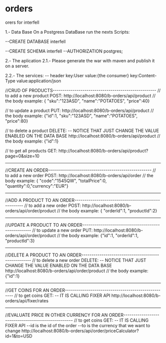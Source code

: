 # orders
orers for interfell

1.- Data Base
On a Postgress DataBase run the nexts Scripts:

--CREATE DATABASE interfell

--CREATE SCHEMA interfell
--AUTHORIZATION postgres;

2.- The aplication 
2.1.- Please generate the war with maven and publish it on a server.

2.2.- The services:
-- header   key:User            value:{the consumer}
            key:Content-Type    value:application/json
            
//CRUD OF PRODUCTS----------------------------------------------------
// to add a new product POST:
    http://localhost:8080/b-orders/api/product
// the body example:
    { "sku":"123ASD", "name":"POTATOES", "price":40}
    
// to update a product PUT:
    http://localhost:8080/b-orders/api/product
// the body example:
    {"id":1, "sku":"123ASD", "name":"POTATOES", "price":80}
    
// to delete a product DELETE: -- NOTICE THAT JUST CHANGE THE VALUE ENABLED ON THE DATA BASE
    http://localhost:8080/b-orders/api/product
// the body example:
    {"id":1}
    
// to get all products GET: 
    http://localhost:8080/b-orders/api/product?page=0&size=10

---------------------------------------------------------------------
//CREATE AN ORDER----------------------------------------------------
// to add a new order POST:
    http://localhost:8080/b-orders/api/order
// the body example:
    { "code":"1545QW", "totalPrice":0, "quantity":0,"currency":"EUR"}
    
---------------------------------------------------------------------
//ADD A PRODUCT TO AN ORDER----------------------------------------------------
// to add a new order POST:
    http://localhost:8080/b-orders/api/order/product
// the body example:
    { "orderId":1, "productId":2}

---------------------------------------------------------------------
//UPDATE A PRODUCT TO AN ORDER----------------------------------------------------
// to update a new order PUT:
    http://localhost:8080/b-orders/api/order/product
// the body example:
    {"id":1, "orderId":1, "productId":3}
    
---------------------------------------------------------------------
//DELETE A PRODUCT TO AN ORDER----------------------------------------------------
// to delete a new order DELETE: -- NOTICE THAT JUST CHANGE THE VALUE ENABLED ON THE DATA BASE
    http://localhost:8080/b-orders/api/order/product
// the body example:
    {"id":1}
    
---------------------------------------------------------------------
//GET COINS FOR AN ORDER----------------------------------------------------
// to get coins GET: -- IT IS CALLING FIXER API
    http://localhost:8080/b-orders/api/fixer/rates
    
---------------------------------------------------------------------
//EVALUATE PRICE IN OTHER CURRENCY FOR AN ORDER----------------------------------------------------
// to get coins GET: -- IT IS CALLING FIXER API
--id is the id of the order
--to is the currency that we want to change
    http://localhost:8080/b-orders/api/order/priceCalculator?id=1&to=USD
